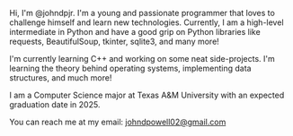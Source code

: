 Hi, I'm @johndpjr. I'm a young and passionate programmer that loves to challenge himself and learn new technologies. Currently, I am a high-level intermediate in Python and have a good grip on Python libraries like requests, BeautifulSoup, tkinter, sqlite3, and many more!

I'm currently learning C++ and working on some neat side-projects. I'm learning the theory behind operating systems, implementing data structures, and much more!

I am a Computer Science major at Texas A&M University with an expected graduation date in 2025.

You can reach me at my email: johndpowell02@gmail.com
